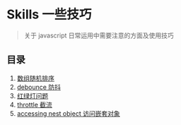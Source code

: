 # Skills 一些技巧

> 关于 javascript 日常运用中需要注意的方面及使用技巧

## 目录

1. [数组随机排序](https://github.com/stephentian/daily-js/tree/master/09-Skills/01-shuffle)
2. [debounce 防抖]()
3. [红绿灯问题]()
4. [throttle 截流]()
5. [accessing nest object 访问嵌套对象]()
